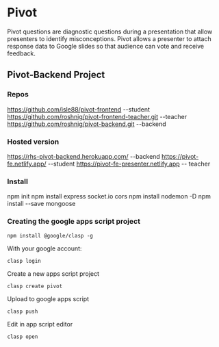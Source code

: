 # Pivot
Pivot questions are diagnostic questions during a presentation that allow presenters to identify misconceptions. Pivot allows a presenter to attach response data to Google slides so that audience can vote and receive feedback. 

## Pivot-Backend Project



### Repos
https://github.com/isle88/pivot-frontend                       --student
https://github.com/roshnig/pivot-frontend-teacher.git          --teacher
https://github.com/roshnig/pivot-backend.git                   --backend

### Hosted version
https://rhs-pivot-backend.herokuapp.com/                       --backend
https://pivot-fe.netlify.app/                                 --student
https://pivot-fe-presenter.netlify.app                       -- teacher

### Install
npm init
npm install express socket.io cors
npm install nodemon -D
npm install --save mongoose


### Creating the google apps script project
```
npm install @google/clasp -g
```
With your google account:
```
clasp login
```
Create a new apps script project
```
clasp create pivot
```
Upload to google apps script
```
clasp push
```
Edit in app script editor
```
clasp open
``` 


